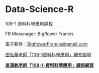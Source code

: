 # Data-Science-R
109-1 資料科學應用課程 

FB Messnager: Bigflower Francis

電子郵件：BigflowerFrancis@gmail.com

[田弘華老師「109-1資料科學應用」補充說明](https://colab.research.google.com/drive/1nxvV34uin5uUV4GW66aQ5u9JtNWtsz93?usp=sharing)


[**吳漢銘老師「109-1-資料科學應用」課程網頁**](http://www.hmwu.idv.tw/web/SHU/)



